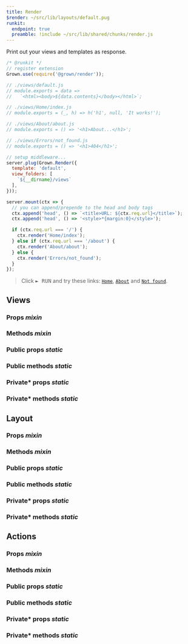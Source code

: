```yaml
---
title: Render
$render: ~/src/lib/layouts/default.pug
runkit:
  endpoint: true
  preamble: !include ~/src/lib/shared/chunks/render.js
---
```


Print out your views and templates as response.

```js
/* @runkit */
// register extension
Grown.use(require('@grown/render'));

// ./views/default.js
// module.exports = data =>
//   `<html><body>${data.contents}</body></html>`;

// ./views/Home/index.js
// module.exports = (_, h) => h('h1', null, 'It works!');

// ./views/About/about.js
// module.exports = () => '<h1>About...</h1>';

// ./views/Errors/not_found.js
// module.exports = () => '<h1>404</h1>';

// setup middleware...
server.plug(Grown.Render({
  template: 'default',
  view_folders: [
    `${__dirname}/views`
  ],
}));

server.mount(ctx => {
  // you can append/prepende to the head and body tags
  ctx.append('head', () => `<title>URL: ${ctx.req.url}</title>`);
  ctx.append('head', () => '<style>*{margin:0}</style>');

  if (ctx.req.url === '/') {
    ctx.render('Home/index');
  } else if (ctx.req.url === '/about') {
    ctx.render('About/about');
  } else {
    ctx.render('Errors/not_found');
  }
});
```

> Click <kbd>► RUN</kbd> and try these links: [`Home`](/), [`About`](/about) and [`Not found`](/not_found).

<div id="target"></div>

## Views

### Props <var>mixin</var>
### Methods <var>mixin</var>

### Public props <var>static</var>
### Public methods <var>static</var>

### Private* props <var>static</var>
### Private* methods <var>static</var>

## Layout

### Props <var>mixin</var>
### Methods <var>mixin</var>

### Public props <var>static</var>
### Public methods <var>static</var>

### Private* props <var>static</var>
### Private* methods <var>static</var>

## Actions

### Props <var>mixin</var>
### Methods <var>mixin</var>

### Public props <var>static</var>
### Public methods <var>static</var>

### Private* props <var>static</var>
### Private* methods <var>static</var>
